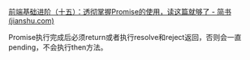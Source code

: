 [前端基础进阶（十五）：透彻掌握Promise的使用，读这篇就够了 - 简书 (jianshu.com)](https://www.jianshu.com/p/fe5f173276bd)

Promise执行完成后必须return或者执行resolve和reject返回，否则会一直pending，不会执行then方法。

